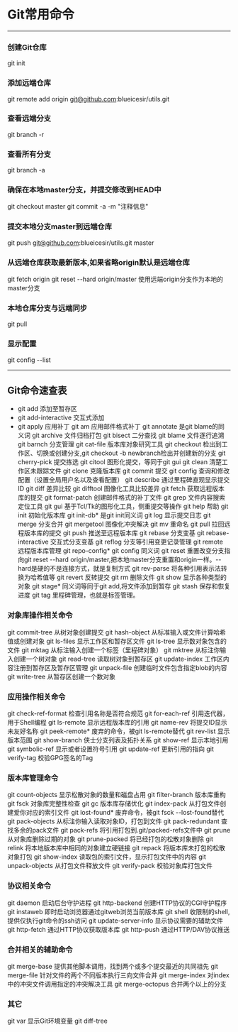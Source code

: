 # Git常用命令
---
### 创建Git仓库
git init

### 添加远端仓库
git remote add origin git@github.com:blueicesir/utils.git

### 查看远端分支
git branch -r

### 查看所有分支
git branch -a


### 确保在本地master分支，并提交修改到HEAD中
git checkout master
git commit -a -m "注释信息"

### 提交本地分支master到远端仓库
git push git@github.com:blueicesir/utils.git master

### 从远端仓库获取最新版本,如果省略origin默认是远端仓库
git fetch origin
git reset --hard origin/master 使用远端origin分支作为本地的master分支

### 本地仓库分支与远端同步
git pull


### 显示配置
git config --list

---

Git命令速查表
---
* git add 添加至暂存区  
* git add-interactive 交互式添加  
* git apply 应用补丁
git am 应用邮件格式补丁
git annotate 是git blame的同义词
git archive 文件归档打包
git bisect 二分查找
git blame 文件逐行追溯
git barnch 分支管理
git cat-file 版本库对象研究工具
git checkout 检出到工作区、切换或创建分支,git checkout -b newbranch检出并创建新的分支
git cherry-pick 提交拣选
git citool 图形化提交，等同于git gui
git clean 清楚工作区未跟踪文件
git clone 克隆版本库
git commit 提交
git config 查询和修改配置（设置全局用户名以及查看配置）
git describe 通过里程碑直观显示提交ID
git diff 差异比较
git difftool 图像化工具比较差异
git fetch 获取远程版本库的提交
git format-patch 创建邮件格式的补丁文件
git grep 文件内容搜索定位工具
git gui 基于Tcl/Tk的图形化工具，侧重提交等操作
git help 帮助
git init 初始化版本库
git init-db* 是git init同义词
git log 显示提交日志
git merge 分支合并
git mergetool 图像化冲突解决
git mv 重命名
git pull 拉回远程版本库的提交
git push 推送至远程版本库
git rebase 分支变基
git rebase-interactive 交互式分支变基
git reflog 分支等引用变更记录管理
git remote 远程版本库管理
git repo-config* git config 同义词
git reset 重置改变分支指向git reset --hard origin/master,把本地master分支重置和origin一样。--hard是硬的不是连接方式，就是复制方式
git rev-parse 将各种引用表示法转换为哈希值等
git revert 反转提交
git rm 删除文件
git show 显示各种类型的对象
git stage* 同义词等同于git add,将文件添加到暂存
git stash 保存和恢复进度
git tag 里程碑管理，也就是标签管理。

### 对象库操作相关命令
git commit-tree 从树对象创建提交
git hash-object 从标准输入或文件计算哈希值或创建对象
git ls-files 显示工作区和暂存区文件
git ls-tree 显示数对象包含的文件
git mktag 从标注输入创建一个标签（里程碑对象）
git mktree 从标注你输入创建一个树对象
git read-tree 读取树对象到暂存区
git update-index 工作区内容注册到暂存区及暂存区管理
git unpack-file 创建临时文件包含指定blob的内容
git write-tree 从暂存区创建一个数对象

### 应用操作相关命令
git check-ref-format 检查引用名称是否符合规范
git for-each-ref 引用迭代器，用于Shell编程
git ls-remote 显示远程版本库的引用
git name-rev 将提交ID显示未友好名称
git peek-remote* 废弃的命令，被git ls-remote替代
git rev-list 显示版本范围
git show-branch 侠士分支列表及拓扑关系
git show-ref 显示本地引用
git symbolic-ref 显示或者设置符号引用
git update-ref 更新引用的指向
git verify-tag 校验GPG签名的Tag

### 版本库管理命令
git count-objects 显示松散对象的数量和磁盘占用
git filter-branch 版本库重构
git fsck 对象库完整性检查
git gc 版本库存储优化
git index-pack 从打包文件创建爱你对应的索引文件
git lost-found* 废弃命令，被git fsck --lost-found替代
git pack-objects 从标注你输入读取对象ID，打包到文件
git pack-redundant 查找多余的pack文件
git pack-refs 将引用打包到.git/packed-refs文件中
git prune 从对象库删除过期的对象
git prune-packed 将已经打包的松散对象删除
git relink 将本地版本库中相同的对象建立硬链接
git repack 将版本库未打包的松散对象打包
git show-index 读取包的索引文件，显示打包文件中的内容
git unpack-objects 从打包文件释放文件
git verify-pack 校验对象库打包文件

### 协议相关命令
git daemon 启动后台守护进程
git http-backend 创建HTTP协议的CGI守护程序
git instaweb 即时启动浏览器通过gitweb浏览当前版本库
git shell 收限制的shell,提供仅执行git命令的ssh访问
git update-server-info 显示协议需要的辅助文件
git http-fetch 通过HTTP协议获取版本库
git http-push 通过HTTP/DAV协议推送


### 合并相关的辅助命令
git merge-base 提供其他脚本调用，找到两个或多个提交最近的共同祖先
git merge-file 针对文件的两个不同版本执行三向文件合并
git merge-index 对index中的冲突文件调用指定的冲突解决工具
git merge-octopus 合并两个以上的分支

### 其它
git var 显示Git环境变量
git diff-tree

